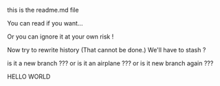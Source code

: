 this is the readme.md file

You can read if you want...

Or you can ignore it at your own risk !

Now try to rewrite history
(That cannot be done.)
We'll have to stash ?

is it a new branch ???
or is it an airplane ???
or is it new branch again ???

HELLO WORLD



